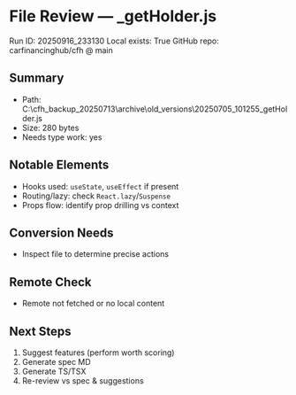 # File Review — _getHolder.js
Run ID: 20250916_233130
Local exists: True
GitHub repo: carfinancinghub/cfh @ main

## Summary
- Path: C:\cfh_backup_20250713\archive\old_versions\20250705_101255\_getHolder.js
- Size: 280 bytes
- Needs type work: yes

## Notable Elements
- Hooks used: `useState`, `useEffect` if present
- Routing/lazy: check `React.lazy`/`Suspense`
- Props flow: identify prop drilling vs context

## Conversion Needs
- Inspect file to determine precise actions

## Remote Check
- Remote not fetched or no local content

## Next Steps
1) Suggest features (perform worth scoring)
2) Generate spec MD
3) Generate TS/TSX
4) Re-review vs spec & suggestions